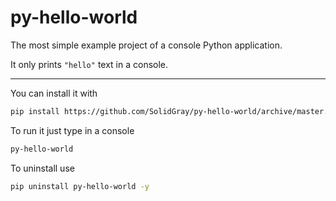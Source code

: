 # py-hello-world

The most simple example project of a console Python application. 

It only prints `"hello"` text in a console.

---

You can install it with
```bash
pip install https://github.com/SolidGray/py-hello-world/archive/master.tar.gz
```

To run it just type in a console
```bash
py-hello-world
```

To uninstall use
```bash
pip uninstall py-hello-world -y
```
